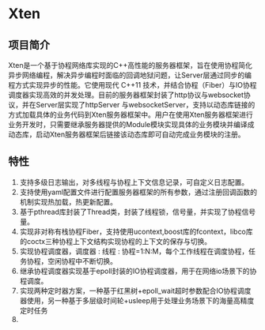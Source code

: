 # Xten
## 项目简介
Xten是一个基于协程网络库实现的C++高性能的服务器框架，旨在使用协程简化异步网络编程，解决异步编程时面临的回调地狱问题，让Server层通过同步的编程方式实现异步的性能。它使用现代 C++11 技术，并结合协程（Fiber）与IO协程调度器实现高效的并发处理。目前的服务器框架封装了http协议与websocket协议，并在Server层实现了httpServer
与websocketServer，支持以动态库链接的方式加载具体的业务代码到Xten服务器框架中。用户在使用Xten服务器框架进行业务开发时，只需要继承服务器提供的Module模块实现具体的业务模块并编译成动态库，启动Xten服务器框架后链接该动态库即可自动完成业务模块的注册。
## 特性
1. 支持多级日志输出，对多线程与协程上下文信息记录，可自定义日志配置。
2. 支持使用yaml配置文件进行配置服务器框架的所有参数，通过注册回调函数的机制实现热加载，热更新配置。
3. 基于pthread库封装了Thread类，封装了线程锁，信号量，并实现了协程信号量。
4. 实现非对称有栈协程Fiber，支持使用ucontext,boost库的fcontext，libco库的coctx三种协程上下文结构实现协程的上下文的保存与切换。
5. 实现协程调度器，调度器 : 线程 : 协程=1:N:M，每个工作线程在调度协程，任务协程，空闲协程中不断切换。
6. 继承协程调度器实现基于epoll封装的IO协程调度器，用于在网络io场景下的协程调度。
7. 实现两种定时器方案，一种基于红黑树+epoll_wait超时参数配合IO协程调度器使用，另一种基于多层级时间轮+usleep用于处理业务场景下的海量高精度定时任务
8.

 



